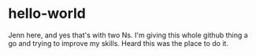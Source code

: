# hello-world

Jenn here, and yes that's with two Ns. I'm giving this whole github thing a go and trying to improve my skills. Heard this was the place to do it. 
